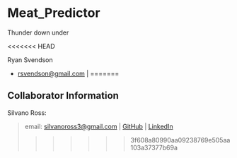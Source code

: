 # Meat_Predictor
Thunder down under

<<<<<<< HEAD

Ryan Svendson

* rsvendson@gmail.com | 
=======
## Collaborator Information

Silvano Ross: 
> email: silvanoross3@gmail.com |
> [GitHub](https://github.com/silvanoross) |
> [LinkedIn](https://www.linkedin.com/in/silvano-ross-b6a15a93/)
>>>>>>> 3f608a80990aa09238769e505aa103a37377b69a
